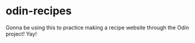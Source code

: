 # odin-recipes
Gonna be using this to practice making a recipe website through the Odin project! Yay!
